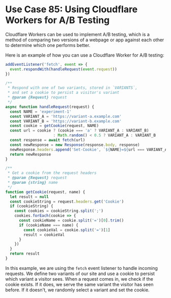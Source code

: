 # Use Case 85: Using Cloudflare Workers for A/B Testing

Cloudflare Workers can be used to implement A/B testing, which is a method of comparing two versions of a webpage or app against each other to determine which one performs better.

Here is an example of how you can use a Cloudflare Worker for A/B testing:

```javascript
addEventListener('fetch', event => {
  event.respondWith(handleRequest(event.request))
})

/**
 * Respond with one of two variants, stored in `VARIANTS`,
 * and set a cookie to persist a visitor's variant
 * @param {Request} request
 */
async function handleRequest(request) {
  const NAME = 'experiment-1'
  const VARIANT_A = 'https://variant-a.example.com'
  const VARIANT_B = 'https://variant-b.example.com'
  const cookie = getCookie(request, NAME)
  const url = cookie ? (cookie === 'a' ? VARIANT_A : VARIANT_B)
                     : Math.random() < 0.5 ? VARIANT_A : VARIANT_B
  const response = await fetch(url)
  const newResponse = new Response(response.body, response)
  newResponse.headers.append('Set-Cookie', `${NAME}=${url === VARIANT_A ? 'a' : 'b'}; path=/`)
  return newResponse
}

/**
 * Get a cookie from the request headers
 * @param {Request} request
 * @param {string} name
 */
function getCookie(request, name) {
  let result = null
  const cookieString = request.headers.get('Cookie')
  if (cookieString) {
    const cookies = cookieString.split(';')
    cookies.forEach(cookie => {
      const cookieName = cookie.split('=')[0].trim()
      if (cookieName === name) {
        const cookieVal = cookie.split('=')[1]
        result = cookieVal
      }
    })
  }
  return result
}
```

In this example, we are using the `fetch` event listener to handle incoming requests. We define two variants of our site and use a cookie to persist which variant a visitor sees. When a request comes in, we check if the cookie exists. If it does, we serve the same variant the visitor has seen before. If it doesn't, we randomly select a variant and set the cookie.